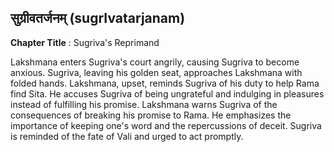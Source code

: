 ## सुग्रीवतर्जनम् (sugrIvatarjanam)
**Chapter Title** : Sugriva's Reprimand

Lakshmana enters Sugriva's court angrily, causing Sugriva to become anxious. Sugriva, leaving his golden seat, approaches Lakshmana with folded hands. Lakshmana, upset, reminds Sugriva of his duty to help Rama find Sita. He accuses Sugriva of being ungrateful and indulging in pleasures instead of fulfilling his promise. Lakshmana warns Sugriva of the consequences of breaking his promise to Rama. He emphasizes the importance of keeping one's word and the repercussions of deceit. Sugriva is reminded of the fate of Vali and urged to act promptly.